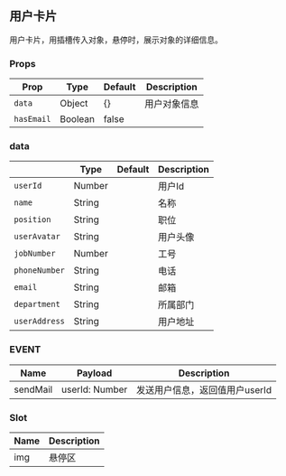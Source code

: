 ## 用户卡片

用户卡片，用插槽传入对象，悬停时，展示对象的详细信息。

### Props

| Prop | Type | Default | Description |
|---|---|---|---|
| `data` | Object | {} | 用户对象信息 |
| `hasEmail` | Boolean | false |  |

### data

|  | Type | Default | Description |
|---|---|---|---|
| `userId` | Number |  | 用户Id|
| `name` | String | | 名称|
| `position` | String | | 职位|
| `userAvatar` | String | | 用户头像|
| `jobNumber` | Number | | 工号|
| `phoneNumber` | String | | 电话|
| `email` | String | | 邮箱|
| `department` | String | | 所属部门|
| `userAddress` | String | | 用户地址|

### EVENT
| Name | Payload | Description |
|---|---|---|
| sendMail | userId: Number | 发送用户信息，返回值用户userId |

### Slot

| Name | Description |
|---|---|
| img | 悬停区 |
